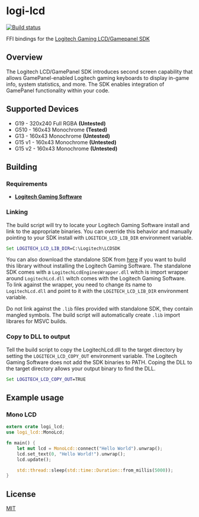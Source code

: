 # logi-lcd
[![Build status](https://ci.appveyor.com/api/projects/status/yeblonuvclkd7n9e?svg=true)](https://ci.appveyor.com/project/henninglive/logi-lcd)

FFI bindings for the [Logitech Gaming LCD/Gamepanel SDK](http://gaming.logitech.com/en-us/developers)

## Overview
The Logitech LCD/GamePanel SDK introduces second screen capability that allows GamePanel-enabled Logitech gaming keyboards to display in-game info, system statistics, and more. The SDK enables integration of GamePanel functionality within your code.

## Supported Devices
- G19 - 320x240 Full RGBA **(Untested)**
- G510 - 160x43 Monochrome **(Tested)**
- G13 - 160x43 Monochrome **(Untested)**
- G15 v1 - 160x43 Monochrome **(Untested)**
- G15 v2 - 160x43 Monochrome **(Untested)**

## Building
### Requirements
- **[Logitech Gaming Software](http://support.logitech.com/en_us/software/lgs)**

### Linking
The build script will try to locate your Logitech Gaming Software install and link to the appropriate binaries. You can override this behavior and manually pointing to your SDK install with `LOGITECH_LCD_LIB_DIR` environment variable.
```cmd
Set LOGITECH_LCD_LIB_DIR=C:\Logitech\LCDSDK
```
You can also download the standalone SDK from [here](http://gaming.logitech.com/en-us/developers) if you want to build this library without installing the Logitech Gaming Software. The standalone SDK comes with a `LogitechLcdEnginesWrapper.dll` witch is import wrapper around `LogitechLcd.dll` witch comes with the Logitech Gaming Software. To link against the wrapper, you need to change its name to `LogitechLcd.dll` and point to it with the `LOGITECH_LCD_LIB_DIR` environment variable.

Do not link against the `.lib` files provided with standalone SDK, they contain mangled symbols. The build script will automatically create `.lib` import librares for MSVC builds.

### Copy to DLL to output 
Tell the build script to copy the LogitechLcd.dll to the target directory by setting the `LOGITECH_LCD_COPY_OUT` environment variable. The Logitech Gaming Software does not add the SDK binaries to PATH. Coping the DLL to the target directory allows your output binary to find the DLL.
```cmd
Set LOGITECH_LCD_COPY_OUT=TRUE
```

## Example usage
### Mono LCD
```rust
extern crate logi_lcd;
use logi_lcd::MonoLcd;

fn main() {
    let mut lcd = MonoLcd::connect("Hello World").unwrap();
    lcd.set_text(0, "Hello World!").unwrap();
    lcd.update();

    std::thread::sleep(std::time::Duration::from_millis(5000));
}
```

## License
[MIT](./LICENSE)
